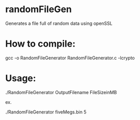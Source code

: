 randomFileGen
=============

Generates a file full of random data using openSSL


How to compile:
===============

gcc -o RandomFileGenerator RandomFileGenerator.c -lcrypto


Usage:
======

./RandomFileGenerator OutputFilename FileSizeinMB

ex.

./RandomFileGenerator fiveMegs.bin 5

